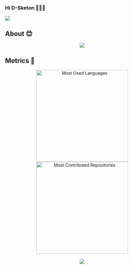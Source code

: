 ### Hi D-Sketon 🤣🤣🤣
<div> <img src="https://visitor-badge.glitch.me/badge?page_id=D-Sketon" /> </div>

## About 😊
<div align="center"> <img src="https://metrics.lecoq.io/D-Sketon?template=classic&config.timezone=Asia%2FShanghai"> </div>

## Metrics 👣
<div align="center">
  <img src="https://api.githubtrends.io/user/svg/D-Sketon/langs?time_range=one_year&theme=classic&loc_metric=changed" alt="Most Used Languages" width="300"/>
  <img src="https://api.githubtrends.io/user/svg/D-Sketon/repos?time_range=one_year&theme=classic&loc_metric=changed&group=other" alt="Most Contributed Repositories" width="300" />
</div>
<br>

<div align="center"><img src="https://github-profile-trophy.vercel.app/?username=D-Sketon&theme=nord&row=1&column=7&no-frame=true&no-bg=true" /></div>
